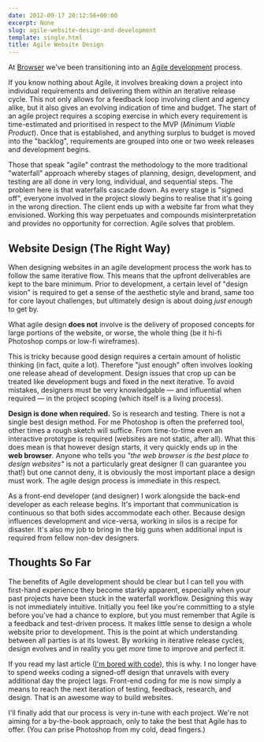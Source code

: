 ```yaml
---
date: 2012-09-17 20:12:56+00:00
excerpt: None
slug: agile-website-design-and-development
template: single.html
title: Agile Website Design
---
```


At [Browser](http://www.browserlondon.com/blog/2012/08/first-taste-of-agile-design/) we've been transitioning into an [Agile development](http://en.wikipedia.org/wiki/Agile_software_development) process.

If you know nothing about Agile, it involves breaking down a project into individual requirements and delivering them within an iterative release cycle. This not only allows for a feedback loop involving client and agency alike, but it also gives an evolving indication of time and budget. The start of an agile project requires a scoping exercise in which every requirement is time-estimated and prioritised in respect to the MVP (_Minimum Viable Product_). Once that is established, and anything surplus to budget is moved into the "backlog", requirements are grouped into one or two week releases and development begins.

Those that speak "agile" contrast the methodology to the more traditional "waterfall" approach whereby stages of planning, design, development, and testing are all done in very long, individual, and sequential steps. The problem here is that waterfalls cascade down. As every stage is "signed off", everyone involved in the project slowly begins to realise that it's going in the wrong direction. The client ends up with a website far from what they envisioned. Working this way perpetuates and compounds misinterpretation and provides no opportunity for correction. Agile solves that problem.


## Website Design (The Right Way)


When designing websites in an agile development process the work has to follow the same iterative flow. This means that the upfront deliverables are kept to the bare minimum. Prior to development, a certain level of "design vision" is required to get a sense of the aesthetic style and brand, same too for core layout challenges, but ultimately design is about doing _just enough_ to get by.

What agile design **does not** involve is the delivery of proposed concepts for large portions of the website, or worse, the whole thing (be it hi-fi Photoshop comps or low-fi wireframes).

This is tricky because good design requires a certain amount of holistic thinking (in fact, quite a lot). Therefore "just enough" often involves looking one release ahead of development. Design issues that crop up can be treated like development bugs and fixed in the next iterative. To avoid mistakes, designers must be very knowledgable — and influential when required — in the project scoping (which itself is a living process).

**Design is done when required.** So is research and testing. There is not a single best design method. For me Photoshop is often the preferred tool, other times a rough sketch will suffice. From time-to-time even an interactive prototype is required (websites are not static, after all). What this does mean is that however design starts, it very quickly ends up in the **web browser**. Anyone who tells you _"the web browser is the best place to design websites"_ is not a particularly great designer (I can guarantee you that!) but one cannot deny, it is obviously the most important place a design must work. The agile design process is immediate in this respect.

As a front-end developer (and designer) I work alongside the back-end developer as each release begins. It's important that communication is continuous so that both sides accommodate each other. Because design influences development and vice-versa, working in silos is a recipe for disaster. It's also my job to bring in the big guns when additional input is required from fellow non-dev designers.


## Thoughts So Far


The benefits of Agile development should be clear but I can tell you with first-hand experience they become starkly apparent, especially when your past projects have been stuck in the waterfall workflow. Designing this way is not immediately intuitive. Initially you feel like you're committing to a style before you've had a chance to explore, but you must remember that Agile is a feedback and test-driven process. It makes little sense to design a whole website prior to development. This is the point at which understanding between all parties is at its lowest. By working in iterative release cycles, design evolves and in reality you get _more_ time to improve and perfect it.

If you read my last article ([I'm bored with code](http://dbushell.com/2012/08/27/im-bored-with-code/)), this is why. I no longer have to spend weeks coding a signed-off design that unravels with every additional day the project lags. Front-end coding for me is now simply a means to reach the next iteration of testing, feedback, research, and design. That is an awesome way to build websites.

I'll finally add that our process is very in-tune with each project. We're not aiming for a by-the-book approach, only to take the best that Agile has to offer. (You can prise Photoshop from my cold, dead fingers.)
